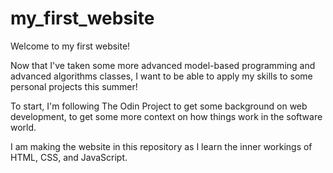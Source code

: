 # my_first_website

Welcome to my first website!

Now that I've taken some more advanced model-based programming and advanced algorithms classes, I want to be able to apply my skills to some personal projects this summer!

To start, I'm following The Odin Project to get some background on web development, to get some more context on how things work in the software world. 

I am making the website in this repository as I learn the inner workings of HTML, CSS, and JavaScript. 
